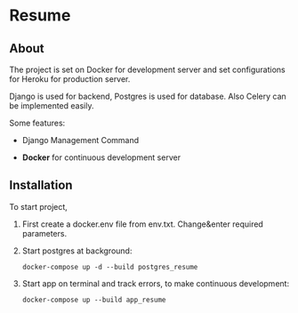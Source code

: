 # Resume

## About

The project is set on Docker for development server and set configurations for Heroku for production server.

Django is used for backend, Postgres is used for database. Also Celery can be implemented easily.

Some features:

* Django Management Command


* **Docker** for continuous development server

## Installation

To start project,

1. First create a docker.env file from env.txt. Change&enter required parameters.


2. Start postgres at background:

    `docker-compose up -d --build postgres_resume`


3. Start app on terminal and track errors, to make continuous development:

   `docker-compose up --build app_resume`

